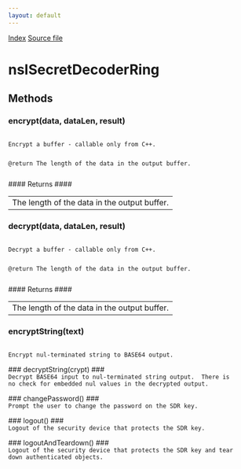 ```yaml
---
layout: default
---
```

<div id='links'><a href="../index.html">Index</a>
<a href="http://dxr.mozilla.org/mozilla-central/source/netwerk/base/public/nsISecretDecoderRing.idl">Source file</a>
</div>

# nsISecretDecoderRing #

## Methods ##

### encrypt(data, dataLen, result) ###
<code>  
Encrypt a buffer - callable only from C++.  
  
@return The length of the data in the output buffer.  
  
</code>
#### Returns ####

<table>

<tr>
<td>The length of the data in the output buffer.  
</td>
</tr>

</table>

### decrypt(data, dataLen, result) ###
<code>  
Decrypt a buffer - callable only from C++.  
  
@return The length of the data in the output buffer.  
  
</code>
#### Returns ####

<table>

<tr>
<td>The length of the data in the output buffer.  
</td>
</tr>

</table>

### encryptString(text) ###
<code>  
Encrypt nul-terminated string to BASE64 output.  
  
</code>
### decryptString(crypt) ###
<code>  
Decrypt BASE64 input to nul-terminated string output.  There is  
no check for embedded nul values in the decrypted output.  
  
</code>
### changePassword() ###
<code>  
Prompt the user to change the password on the SDR key.  
  
</code>
### logout() ###
<code>  
Logout of the security device that protects the SDR key.  
  
</code>
### logoutAndTeardown() ###
<code>  
Logout of the security device that protects the SDR key and tear  
down authenticated objects.  
  
</code>